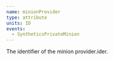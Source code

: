 ```yaml
---
name: minionProvider
type: attribute
units: ID
events:
  - SyntheticsPrivateMinion
---
```


The identifier of the minion provider.ider.